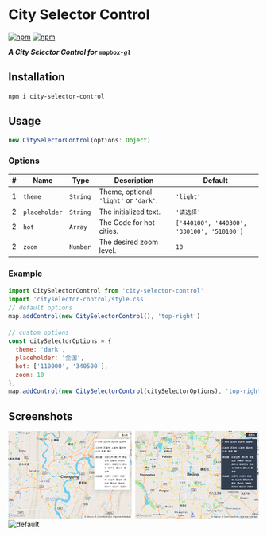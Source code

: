 # City Selector Control
[![npm](https://img.shields.io/npm/v/city-selector-control.svg)][npm-url] [![npm](https://img.shields.io/npm/dt/city-selector-control.svg?style=popout)][npm-url]

[npm-url]: https://www.npmjs.com/package/city-selector-control

***A City Selector Control for `mapbox-gl`***


## Installation

```bash
npm i city-selector-control
```

## Usage

```javascript
new CitySelectorControl(options: Object)
```

### Options
|#|Name|Type|Description|Default|
|---|---|---|---|---|
|1|`theme`|`String `|Theme, optional `'light'` or `'dark'`.|`'light'`|
|2|`placeholder`|`String`|The initialized text.|`'请选择'` |
|2|`hot`|`Array`|The Code for hot cities.|`['440100', '440300', '330100', '510100']` |
|2|`zoom`|`Number`|The desired zoom level.|`10` |

### Example

```javascript
import CitySelectorControl from 'city-selector-control'
import 'cityselector-control/style.css'
// default options
map.addControl(new CitySelectorControl(), 'top-right')

// custom options
const citySelectorOptions = {
  theme: 'dark',
  placeholder: '全国',
  hot: ['110000', '340500'],
  zoom: 10
};
map.addControl(new CitySelectorControl(citySelectorOptions), 'top-right');
```

## Screenshots

![theme](assets/theme.jpg)
![default](assets/default.gif)

